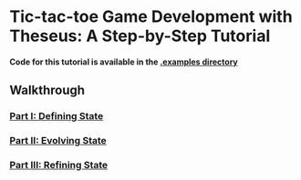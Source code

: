 # Tic-tac-toe Game Development with Theseus: A Step-by-Step Tutorial

#### Code for this tutorial is available in the [.examples directory](../.examples)

## Walkthrough 

### [Part I: Defining State](./parts/part-i--defining-state.md)

### [Part II: Evolving State](./parts/part-ii--evolving-state.md)

### [Part III: Refining State](./parts/part-iii--refining-state.md)
